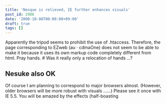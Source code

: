 ```yaml
---
title: 'Nesque is relieved, IE further enhances visuals'
post_id: 2986
date: '2000-10-08T00:00:00+09:00'
draft: true
tags: []
---
```


Apparently the tripod seems to prohibit the use of .htaccess. Therefore, the page corresponding to EZweb (au · cdmaOne) does not seem to be able to make it because it uses its own markup code completely different from html. Pray hands. # Was it really only a relocation of hands ...?

## Nesuke also OK

Of course I am planning to correspond to major browsers almost. (However, older browsers will be more robust with visuals ......) Please see it once with IE 5.5. You will be amazed by the effects (half-boasting
